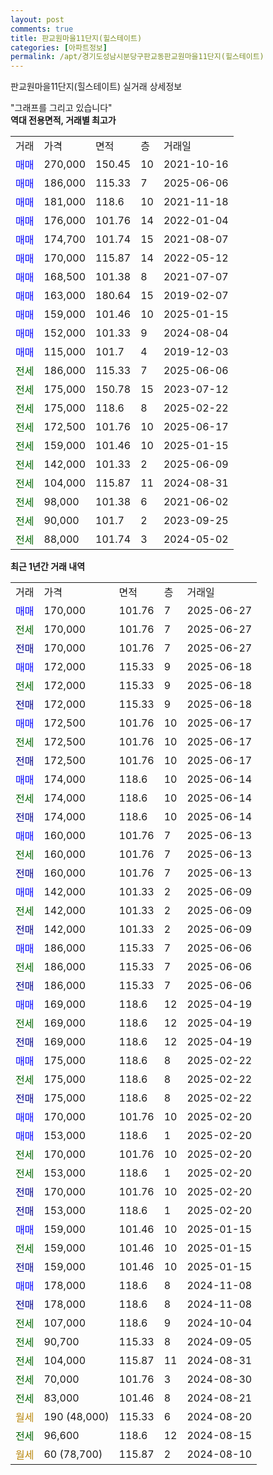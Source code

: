 ```yaml
---
layout: post
comments: true
title: 판교원마을11단지(힐스테이트)
categories: [아파트정보]
permalink: /apt/경기도성남시분당구판교동판교원마을11단지(힐스테이트)
---
```


판교원마을11단지(힐스테이트) 실거래 상세정보

<script type="text/javascript">
  google.charts.load('current', {'packages':['line', 'corechart']});
  google.charts.setOnLoadCallback(drawChart);

  function drawChart() {
    var data = new google.visualization.DataTable();
    data.addColumn('date', '거래일');
    data.addColumn('number', "매매");
    data.addColumn('number', "전세");
    data.addColumn('number', "전매");

    data.addRows([[new Date(Date.parse("2025-06-27")), 170000, null, null], [new Date(Date.parse("2025-06-27")), null, 170000, null], [new Date(Date.parse("2025-06-27")), null, null, 170000], [new Date(Date.parse("2025-06-18")), 172000, null, null], [new Date(Date.parse("2025-06-18")), null, 172000, null], [new Date(Date.parse("2025-06-18")), null, null, 172000], [new Date(Date.parse("2025-06-17")), 172500, null, null], [new Date(Date.parse("2025-06-17")), null, 172500, null], [new Date(Date.parse("2025-06-17")), null, null, 172500], [new Date(Date.parse("2025-06-14")), 174000, null, null], [new Date(Date.parse("2025-06-14")), null, 174000, null], [new Date(Date.parse("2025-06-14")), null, null, 174000], [new Date(Date.parse("2025-06-13")), 160000, null, null], [new Date(Date.parse("2025-06-13")), null, 160000, null], [new Date(Date.parse("2025-06-13")), null, null, 160000], [new Date(Date.parse("2025-06-09")), 142000, null, null], [new Date(Date.parse("2025-06-09")), null, 142000, null], [new Date(Date.parse("2025-06-09")), null, null, 142000], [new Date(Date.parse("2025-06-06")), 186000, null, null], [new Date(Date.parse("2025-06-06")), null, 186000, null], [new Date(Date.parse("2025-06-06")), null, null, 186000], [new Date(Date.parse("2025-04-19")), 169000, null, null], [new Date(Date.parse("2025-04-19")), null, 169000, null], [new Date(Date.parse("2025-04-19")), null, null, 169000], [new Date(Date.parse("2025-02-22")), 175000, null, null], [new Date(Date.parse("2025-02-22")), null, 175000, null], [new Date(Date.parse("2025-02-22")), null, null, 175000], [new Date(Date.parse("2025-02-20")), 170000, null, null], [new Date(Date.parse("2025-02-20")), 153000, null, null], [new Date(Date.parse("2025-02-20")), null, 170000, null], [new Date(Date.parse("2025-02-20")), null, 153000, null], [new Date(Date.parse("2025-02-20")), null, null, 170000], [new Date(Date.parse("2025-02-20")), null, null, 153000], [new Date(Date.parse("2025-01-15")), 159000, null, null], [new Date(Date.parse("2025-01-15")), null, 159000, null], [new Date(Date.parse("2025-01-15")), null, null, 159000], [new Date(Date.parse("2024-11-08")), 178000, null, null], [new Date(Date.parse("2024-11-08")), null, null, 178000], [new Date(Date.parse("2024-10-04")), null, 107000, null], [new Date(Date.parse("2024-09-05")), null, 90700, null], [new Date(Date.parse("2024-08-31")), null, 104000, null], [new Date(Date.parse("2024-08-30")), null, 70000, null], [new Date(Date.parse("2024-08-21")), null, 83000, null], [new Date(Date.parse("2024-08-20")), null, null, null], [new Date(Date.parse("2024-08-15")), null, 96600, null], [new Date(Date.parse("2024-08-10")), null, null, null]]);

    var options = {
      hAxis: {
        format: 'yyyy/MM/dd'
      },    
      lineWidth: 0,
      pointsVisible: true,    
      title: '최근 1년간 유형별 실거래가 분포',
      legend: { position: 'bottom' }
    };

    var formatter = new google.visualization.NumberFormat({pattern:'###,###'} );
    formatter.format(data, 1);
    formatter.format(data, 2);
    
    setTimeout(function() {
        var chart = new google.visualization.LineChart(document.getElementById('columnchart_material'));
        chart.draw(data, (options));
        document.getElementById('loading').style.display = 'none';
    }, 200);
  }
</script>


<div id="loading" style="z-index:20; display: block; margin-left: 0px">"그래프를 그리고 있습니다"</div>
<div id="columnchart_material" style="width: 95%; margin-left: 0px; display: block"></div>
<!-- contents start -->
<b>역대 전용면적, 거래별 최고가</b>
<table class="sortable">
    <tr>
      <td>거래</td>
      <td>가격</td>
      <td>면적</td>
      <td>층</td>
      <td>거래일</td>
    </tr>
        <tr>
          <td><a style="color: blue">매매</a></td>
          <td>270,000</td>
          <td>150.45</td>
          <td>10</td>
          <td>2021-10-16</td>
        </tr>            <tr>
          <td><a style="color: blue">매매</a></td>
          <td>186,000</td>
          <td>115.33</td>
          <td>7</td>
          <td>2025-06-06</td>
        </tr>            <tr>
          <td><a style="color: blue">매매</a></td>
          <td>181,000</td>
          <td>118.6</td>
          <td>10</td>
          <td>2021-11-18</td>
        </tr>            <tr>
          <td><a style="color: blue">매매</a></td>
          <td>176,000</td>
          <td>101.76</td>
          <td>14</td>
          <td>2022-01-04</td>
        </tr>            <tr>
          <td><a style="color: blue">매매</a></td>
          <td>174,700</td>
          <td>101.74</td>
          <td>15</td>
          <td>2021-08-07</td>
        </tr>            <tr>
          <td><a style="color: blue">매매</a></td>
          <td>170,000</td>
          <td>115.87</td>
          <td>14</td>
          <td>2022-05-12</td>
        </tr>            <tr>
          <td><a style="color: blue">매매</a></td>
          <td>168,500</td>
          <td>101.38</td>
          <td>8</td>
          <td>2021-07-07</td>
        </tr>            <tr>
          <td><a style="color: blue">매매</a></td>
          <td>163,000</td>
          <td>180.64</td>
          <td>15</td>
          <td>2019-02-07</td>
        </tr>            <tr>
          <td><a style="color: blue">매매</a></td>
          <td>159,000</td>
          <td>101.46</td>
          <td>10</td>
          <td>2025-01-15</td>
        </tr>            <tr>
          <td><a style="color: blue">매매</a></td>
          <td>152,000</td>
          <td>101.33</td>
          <td>9</td>
          <td>2024-08-04</td>
        </tr>            <tr>
          <td><a style="color: blue">매매</a></td>
          <td>115,000</td>
          <td>101.7</td>
          <td>4</td>
          <td>2019-12-03</td>
        </tr>        
        <tr>
              <td><a style="color: darkgreen">전세</a></td>
              <td>186,000</td>
              <td>115.33</td>
              <td>7</td>
              <td>2025-06-06</td>
            </tr>            <tr>
              <td><a style="color: darkgreen">전세</a></td>
              <td>175,000</td>
              <td>150.78</td>
              <td>15</td>
              <td>2023-07-12</td>
            </tr>            <tr>
              <td><a style="color: darkgreen">전세</a></td>
              <td>175,000</td>
              <td>118.6</td>
              <td>8</td>
              <td>2025-02-22</td>
            </tr>            <tr>
              <td><a style="color: darkgreen">전세</a></td>
              <td>172,500</td>
              <td>101.76</td>
              <td>10</td>
              <td>2025-06-17</td>
            </tr>            <tr>
              <td><a style="color: darkgreen">전세</a></td>
              <td>159,000</td>
              <td>101.46</td>
              <td>10</td>
              <td>2025-01-15</td>
            </tr>            <tr>
              <td><a style="color: darkgreen">전세</a></td>
              <td>142,000</td>
              <td>101.33</td>
              <td>2</td>
              <td>2025-06-09</td>
            </tr>            <tr>
              <td><a style="color: darkgreen">전세</a></td>
              <td>104,000</td>
              <td>115.87</td>
              <td>11</td>
              <td>2024-08-31</td>
            </tr>            <tr>
              <td><a style="color: darkgreen">전세</a></td>
              <td>98,000</td>
              <td>101.38</td>
              <td>6</td>
              <td>2021-06-02</td>
            </tr>            <tr>
              <td><a style="color: darkgreen">전세</a></td>
              <td>90,000</td>
              <td>101.7</td>
              <td>2</td>
              <td>2023-09-25</td>
            </tr>            <tr>
              <td><a style="color: darkgreen">전세</a></td>
              <td>88,000</td>
              <td>101.74</td>
              <td>3</td>
              <td>2024-05-02</td>
            </tr>        
    
</table>

<b>최근 1년간 거래 내역</b>

<table class="sortable">
    <tr>
      <td>거래</td>
      <td>가격</td>
      <td>면적</td>
      <td>층</td>
      <td>거래일</td>
    </tr>
    <tr>
      <td><a style="color: blue">매매</a></td>
      <td>170,000</td>
      <td>101.76</td>
      <td>7</td>
      <td>2025-06-27</td>
    </tr>          <tr>
      <td><a style="color: darkgreen">전세</a></td>
      <td>170,000</td>
      <td>101.76</td>
      <td>7</td>
      <td>2025-06-27</td>
    </tr>          <tr>
      <td><a style="color: darkblue">전매</a></td>
      <td>170,000</td>
      <td>101.76</td>
      <td>7</td>
      <td>2025-06-27</td>
    </tr>          <tr>
      <td><a style="color: blue">매매</a></td>
      <td>172,000</td>
      <td>115.33</td>
      <td>9</td>
      <td>2025-06-18</td>
    </tr>          <tr>
      <td><a style="color: darkgreen">전세</a></td>
      <td>172,000</td>
      <td>115.33</td>
      <td>9</td>
      <td>2025-06-18</td>
    </tr>          <tr>
      <td><a style="color: darkblue">전매</a></td>
      <td>172,000</td>
      <td>115.33</td>
      <td>9</td>
      <td>2025-06-18</td>
    </tr>          <tr>
      <td><a style="color: blue">매매</a></td>
      <td>172,500</td>
      <td>101.76</td>
      <td>10</td>
      <td>2025-06-17</td>
    </tr>          <tr>
      <td><a style="color: darkgreen">전세</a></td>
      <td>172,500</td>
      <td>101.76</td>
      <td>10</td>
      <td>2025-06-17</td>
    </tr>          <tr>
      <td><a style="color: darkblue">전매</a></td>
      <td>172,500</td>
      <td>101.76</td>
      <td>10</td>
      <td>2025-06-17</td>
    </tr>          <tr>
      <td><a style="color: blue">매매</a></td>
      <td>174,000</td>
      <td>118.6</td>
      <td>10</td>
      <td>2025-06-14</td>
    </tr>          <tr>
      <td><a style="color: darkgreen">전세</a></td>
      <td>174,000</td>
      <td>118.6</td>
      <td>10</td>
      <td>2025-06-14</td>
    </tr>          <tr>
      <td><a style="color: darkblue">전매</a></td>
      <td>174,000</td>
      <td>118.6</td>
      <td>10</td>
      <td>2025-06-14</td>
    </tr>          <tr>
      <td><a style="color: blue">매매</a></td>
      <td>160,000</td>
      <td>101.76</td>
      <td>7</td>
      <td>2025-06-13</td>
    </tr>          <tr>
      <td><a style="color: darkgreen">전세</a></td>
      <td>160,000</td>
      <td>101.76</td>
      <td>7</td>
      <td>2025-06-13</td>
    </tr>          <tr>
      <td><a style="color: darkblue">전매</a></td>
      <td>160,000</td>
      <td>101.76</td>
      <td>7</td>
      <td>2025-06-13</td>
    </tr>          <tr>
      <td><a style="color: blue">매매</a></td>
      <td>142,000</td>
      <td>101.33</td>
      <td>2</td>
      <td>2025-06-09</td>
    </tr>          <tr>
      <td><a style="color: darkgreen">전세</a></td>
      <td>142,000</td>
      <td>101.33</td>
      <td>2</td>
      <td>2025-06-09</td>
    </tr>          <tr>
      <td><a style="color: darkblue">전매</a></td>
      <td>142,000</td>
      <td>101.33</td>
      <td>2</td>
      <td>2025-06-09</td>
    </tr>          <tr>
      <td><a style="color: blue">매매</a></td>
      <td>186,000</td>
      <td>115.33</td>
      <td>7</td>
      <td>2025-06-06</td>
    </tr>          <tr>
      <td><a style="color: darkgreen">전세</a></td>
      <td>186,000</td>
      <td>115.33</td>
      <td>7</td>
      <td>2025-06-06</td>
    </tr>          <tr>
      <td><a style="color: darkblue">전매</a></td>
      <td>186,000</td>
      <td>115.33</td>
      <td>7</td>
      <td>2025-06-06</td>
    </tr>          <tr>
      <td><a style="color: blue">매매</a></td>
      <td>169,000</td>
      <td>118.6</td>
      <td>12</td>
      <td>2025-04-19</td>
    </tr>          <tr>
      <td><a style="color: darkgreen">전세</a></td>
      <td>169,000</td>
      <td>118.6</td>
      <td>12</td>
      <td>2025-04-19</td>
    </tr>          <tr>
      <td><a style="color: darkblue">전매</a></td>
      <td>169,000</td>
      <td>118.6</td>
      <td>12</td>
      <td>2025-04-19</td>
    </tr>          <tr>
      <td><a style="color: blue">매매</a></td>
      <td>175,000</td>
      <td>118.6</td>
      <td>8</td>
      <td>2025-02-22</td>
    </tr>          <tr>
      <td><a style="color: darkgreen">전세</a></td>
      <td>175,000</td>
      <td>118.6</td>
      <td>8</td>
      <td>2025-02-22</td>
    </tr>          <tr>
      <td><a style="color: darkblue">전매</a></td>
      <td>175,000</td>
      <td>118.6</td>
      <td>8</td>
      <td>2025-02-22</td>
    </tr>          <tr>
      <td><a style="color: blue">매매</a></td>
      <td>170,000</td>
      <td>101.76</td>
      <td>10</td>
      <td>2025-02-20</td>
    </tr>          <tr>
      <td><a style="color: blue">매매</a></td>
      <td>153,000</td>
      <td>118.6</td>
      <td>1</td>
      <td>2025-02-20</td>
    </tr>          <tr>
      <td><a style="color: darkgreen">전세</a></td>
      <td>170,000</td>
      <td>101.76</td>
      <td>10</td>
      <td>2025-02-20</td>
    </tr>          <tr>
      <td><a style="color: darkgreen">전세</a></td>
      <td>153,000</td>
      <td>118.6</td>
      <td>1</td>
      <td>2025-02-20</td>
    </tr>          <tr>
      <td><a style="color: darkblue">전매</a></td>
      <td>170,000</td>
      <td>101.76</td>
      <td>10</td>
      <td>2025-02-20</td>
    </tr>          <tr>
      <td><a style="color: darkblue">전매</a></td>
      <td>153,000</td>
      <td>118.6</td>
      <td>1</td>
      <td>2025-02-20</td>
    </tr>          <tr>
      <td><a style="color: blue">매매</a></td>
      <td>159,000</td>
      <td>101.46</td>
      <td>10</td>
      <td>2025-01-15</td>
    </tr>          <tr>
      <td><a style="color: darkgreen">전세</a></td>
      <td>159,000</td>
      <td>101.46</td>
      <td>10</td>
      <td>2025-01-15</td>
    </tr>          <tr>
      <td><a style="color: darkblue">전매</a></td>
      <td>159,000</td>
      <td>101.46</td>
      <td>10</td>
      <td>2025-01-15</td>
    </tr>          <tr>
      <td><a style="color: blue">매매</a></td>
      <td>178,000</td>
      <td>118.6</td>
      <td>8</td>
      <td>2024-11-08</td>
    </tr>          <tr>
      <td><a style="color: darkblue">전매</a></td>
      <td>178,000</td>
      <td>118.6</td>
      <td>8</td>
      <td>2024-11-08</td>
    </tr>          <tr>
      <td><a style="color: darkgreen">전세</a></td>
      <td>107,000</td>
      <td>118.6</td>
      <td>9</td>
      <td>2024-10-04</td>
    </tr>          <tr>
      <td><a style="color: darkgreen">전세</a></td>
      <td>90,700</td>
      <td>115.33</td>
      <td>8</td>
      <td>2024-09-05</td>
    </tr>          <tr>
      <td><a style="color: darkgreen">전세</a></td>
      <td>104,000</td>
      <td>115.87</td>
      <td>11</td>
      <td>2024-08-31</td>
    </tr>          <tr>
      <td><a style="color: darkgreen">전세</a></td>
      <td>70,000</td>
      <td>101.76</td>
      <td>3</td>
      <td>2024-08-30</td>
    </tr>          <tr>
      <td><a style="color: darkgreen">전세</a></td>
      <td>83,000</td>
      <td>101.46</td>
      <td>8</td>
      <td>2024-08-21</td>
    </tr>          <tr>
      <td><a style="color: darkgoldenrod">월세</a></td>
      <td>190 (48,000)</td>
      <td>115.33</td>
      <td>6</td>
      <td>2024-08-20</td>
    </tr>          <tr>
      <td><a style="color: darkgreen">전세</a></td>
      <td>96,600</td>
      <td>118.6</td>
      <td>12</td>
      <td>2024-08-15</td>
    </tr>          <tr>
      <td><a style="color: darkgoldenrod">월세</a></td>
      <td>60 (78,700)</td>
      <td>115.87</td>
      <td>2</td>
      <td>2024-08-10</td>
    </tr>      </table>
<!-- contents end -->    

